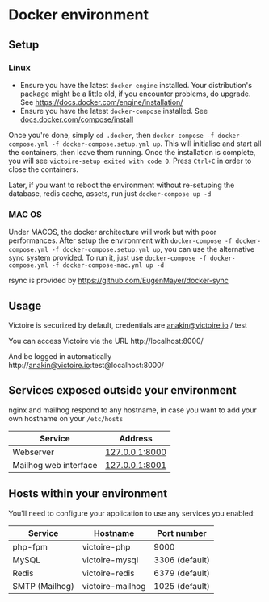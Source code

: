 # Docker environment

## Setup

### Linux

  * Ensure you have the latest `docker engine` installed. Your distribution's package might be a little old, if you encounter problems, do upgrade. See https://docs.docker.com/engine/installation/
  * Ensure you have the latest `docker-compose` installed. See [docs.docker.com/compose/install](https://docs.docker.com/compose/install/)
  
Once you're done, simply `cd .docker`, then `docker-compose -f docker-compose.yml -f docker-compose.setup.yml up`. This will initialise and start all the containers, then leave them running.
Once the installation is complete, you will see `victoire-setup exited with code 0`. Press `Ctrl+C` in order to close the containers.

Later, if you want to reboot the environment without re-setuping the database, redis cache, assets, run just `docker-compose up -d` 
 
### MAC OS

Under MACOS, the docker architecture will work but with poor performances.
After setup the environment with `docker-compose -f docker-compose.yml -f docker-compose.setup.yml up`, you can use the alternative sync system provided.
To run it, just use `docker-compose -f docker-compose.yml -f docker-compose-mac.yml up -d`

rsync is provided by https://github.com/EugenMayer/docker-sync

## Usage

Victoire is securized by default, credentials are anakin@victoire.io / test

You can access Victoire via the URL http://localhost:8000/

And be logged in automatically http://anakin@victoire.io:test@localhost:8000/

## Services exposed outside your environment

nginx and mailhog respond to any hostname, in case you want to add your own hostname on your `/etc/hosts` 

Service|Address
------|---------
Webserver|[127.0.0.1:8000](http://127.0.0.1:8000)
Mailhog web interface|[127.0.0.1:8001](http://127.0.0.1:8001)

## Hosts within your environment

You'll need to configure your application to use any services you enabled:

Service|Hostname|Port number
------|---------|-----------
php-fpm|victoire-php|9000
MySQL|victoire-mysql|3306 (default)
Redis|victoire-redis|6379 (default)
SMTP (Mailhog)|victoire-mailhog|1025 (default)

